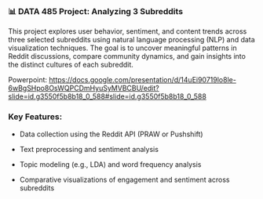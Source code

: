 ### 📊 DATA 485 Project: Analyzing 3 Subreddits
This project explores user behavior, sentiment, and content trends across three selected subreddits using natural language processing (NLP) and data visualization techniques. The goal is to uncover meaningful patterns in Reddit discussions, compare community dynamics, and gain insights into the distinct cultures of each subreddit.

Powerpoint: https://docs.google.com/presentation/d/14uEi90719lo8le-6wBgSHpo8OsWQPCDmHyuSyMVBCBU/edit?slide=id.g3550f5b8b18_0_588#slide=id.g3550f5b8b18_0_588
### Key Features:

- Data collection using the Reddit API (PRAW or Pushshift)

- Text preprocessing and sentiment analysis

- Topic modeling (e.g., LDA) and word frequency analysis

- Comparative visualizations of engagement and sentiment across subreddits
